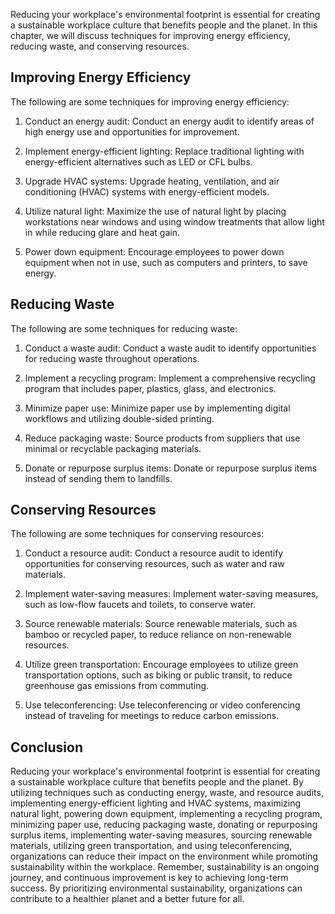 
Reducing your workplace's environmental footprint is essential for creating a sustainable workplace culture that benefits people and the planet. In this chapter, we will discuss techniques for improving energy efficiency, reducing waste, and conserving resources.

Improving Energy Efficiency
---------------------------

The following are some techniques for improving energy efficiency:

1. Conduct an energy audit: Conduct an energy audit to identify areas of high energy use and opportunities for improvement.

2. Implement energy-efficient lighting: Replace traditional lighting with energy-efficient alternatives such as LED or CFL bulbs.

3. Upgrade HVAC systems: Upgrade heating, ventilation, and air conditioning (HVAC) systems with energy-efficient models.

4. Utilize natural light: Maximize the use of natural light by placing workstations near windows and using window treatments that allow light in while reducing glare and heat gain.

5. Power down equipment: Encourage employees to power down equipment when not in use, such as computers and printers, to save energy.

Reducing Waste
--------------

The following are some techniques for reducing waste:

1. Conduct a waste audit: Conduct a waste audit to identify opportunities for reducing waste throughout operations.

2. Implement a recycling program: Implement a comprehensive recycling program that includes paper, plastics, glass, and electronics.

3. Minimize paper use: Minimize paper use by implementing digital workflows and utilizing double-sided printing.

4. Reduce packaging waste: Source products from suppliers that use minimal or recyclable packaging materials.

5. Donate or repurpose surplus items: Donate or repurpose surplus items instead of sending them to landfills.

Conserving Resources
--------------------

The following are some techniques for conserving resources:

1. Conduct a resource audit: Conduct a resource audit to identify opportunities for conserving resources, such as water and raw materials.

2. Implement water-saving measures: Implement water-saving measures, such as low-flow faucets and toilets, to conserve water.

3. Source renewable materials: Source renewable materials, such as bamboo or recycled paper, to reduce reliance on non-renewable resources.

4. Utilize green transportation: Encourage employees to utilize green transportation options, such as biking or public transit, to reduce greenhouse gas emissions from commuting.

5. Use teleconferencing: Use teleconferencing or video conferencing instead of traveling for meetings to reduce carbon emissions.

Conclusion
----------

Reducing your workplace's environmental footprint is essential for creating a sustainable workplace culture that benefits people and the planet. By utilizing techniques such as conducting energy, waste, and resource audits, implementing energy-efficient lighting and HVAC systems, maximizing natural light, powering down equipment, implementing a recycling program, minimizing paper use, reducing packaging waste, donating or repurposing surplus items, implementing water-saving measures, sourcing renewable materials, utilizing green transportation, and using teleconferencing, organizations can reduce their impact on the environment while promoting sustainability within the workplace. Remember, sustainability is an ongoing journey, and continuous improvement is key to achieving long-term success. By prioritizing environmental sustainability, organizations can contribute to a healthier planet and a better future for all.

